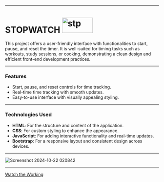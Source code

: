 <hr>

# STOPWATCH  <img src="https://github.com/user-attachments/assets/d9848b85-0742-41e6-a68c-b9267c75ab44" alt="stp" style="width:100px; height:50px;">


This project offers a user-friendly interface with functionalities to start, pause, and reset the timer. It is well-suited for timing tasks such as workouts, study sessions, or cooking, demonstrating a clean design and efficient front-end development practices.

<hr>

### Features
- Start, pause, and reset controls for time tracking.
- Real-time time tracking with smooth updates.
- Easy-to-use interface with visually appealing styling.

<hr>

### Technologies Used
- **HTML**: For the structure and content of the application.
- **CSS**: For custom styling to enhance the appearance.
- **JavaScript**: For adding interactive functionality and real-time updates.
- **Bootstrap**: For a responsive layout and consistent design across devices.

<hr>

![Screenshot 2024-10-22 020842](https://github.com/user-attachments/assets/9e1cffff-404e-4fb2-a647-dba44b158323)

<hr>

[Watch the Working]("C:\Users\ASUS\Videos\ScreenRecordings\ScreenRecording2024-10-22020941.mp4")




